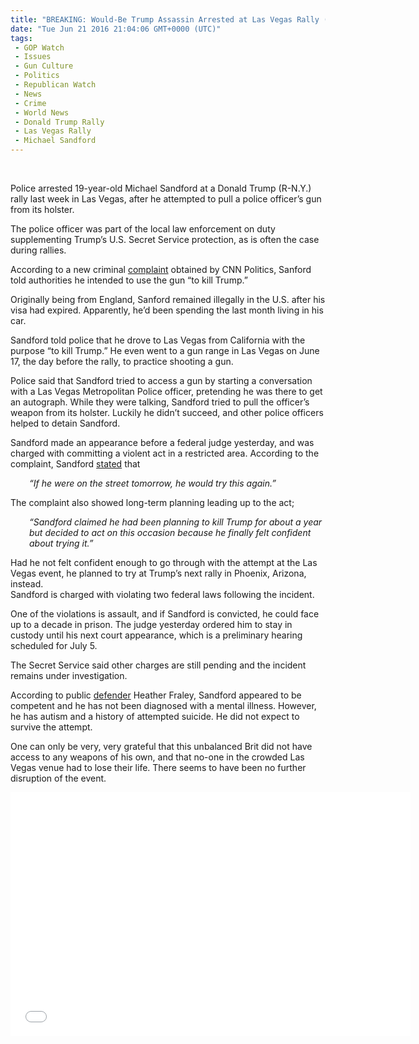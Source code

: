 ```yaml
---
title: "BREAKING: Would-Be Trump Assassin Arrested at Las Vegas Rally (Video)"
date: "Tue Jun 21 2016 21:04:06 GMT+0000 (UTC)"
tags: 
 - GOP Watch
 - Issues
 - Gun Culture
 - Politics
 - Republican Watch
 - News
 - Crime
 - World News
 - Donald Trump Rally
 - Las Vegas Rally
 - Michael Sandford
---
```

<p><!--OffDef--><br>
<!--Ads1--></p><p>Police arrested 19-year-old Michael Sandford at a Donald Trump (R-N.Y.) rally last week in Las Vegas, after he attempted to pull a police officer&#x2019;s gun from its holster.</p><p>The police officer was part of the local law enforcement on duty supplementing Trump&#x2019;s U.S. Secret Service protection, as is often the case during rallies.</p><p>According to a new criminal <a href="http://www.cnn.com/2016/06/19/politics/trump-rally-gun-police-officer/index.html" onclick="__gaTracker(&apos;send&apos;, &apos;event&apos;, &apos;outbound-article&apos;, &apos;http://www.cnn.com/2016/06/19/politics/trump-rally-gun-police-officer/index.html&apos;, &apos;complaint&apos;);">complaint</a>&#xA0;obtained by CNN Politics, Sanford told authorities he intended to use the gun &#x201C;to kill Trump.&#x201D;</p><p>Originally being from England, Sanford remained&#xA0;illegally in the U.S. after his visa had expired. Apparently, he&#x2019;d been spending the last month living in his car.</p><p>Sandford told police that he drove to Las Vegas from California with the purpose &#x201C;to kill Trump.&#x201D; He even went to a gun range in Las Vegas on June 17, the day before the rally, to practice shooting a gun.</p><p>Police said that Sandford tried to access a gun by starting a conversation with a Las Vegas Metropolitan Police officer, pretending he was there to get an autograph. While they were talking, Sandford tried to pull the officer&#x2019;s weapon from its holster. Luckily he didn&#x2019;t succeed, and other police officers helped to detain Sandford.</p><p>Sandford made an appearance before a federal judge yesterday, and was charged with committing a violent act in a restricted area. According to the complaint, Sandford <a href="http://www.cnn.com/2016/06/19/politics/trump-rally-gun-police-officer/index.html" onclick="__gaTracker(&apos;send&apos;, &apos;event&apos;, &apos;outbound-article&apos;, &apos;http://www.cnn.com/2016/06/19/politics/trump-rally-gun-police-officer/index.html&apos;, &apos;stated&apos;);">stated</a> that</p><p style="padding-left: 30px;"><em>&#x201C;If he were on the street tomorrow, he would try this again.&#x201D;</em></p><p>The complaint also showed long-term planning leading up to&#xA0;the act;</p><p style="padding-left: 30px;"><em>&#x201C;Sandford claimed he had been planning to kill Trump for about a year but decided to act on this occasion because he finally felt confident about trying it.&#x201D;</em></p><p>Had he not felt&#xA0;confident enough to go through with the attempt at the Las Vegas event, he planned to try at Trump&#x2019;s next rally in Phoenix, Arizona, instead.<br>
Sandford is charged with violating two federal laws following the incident.</p><p>One of the violations is assault, and if Sandford is convicted, he could face up to a decade in prison. The&#xA0;judge yesterday ordered him to stay in custody until his next court appearance, which is a preliminary hearing scheduled for July 5.</p><p><!--Ads2--></p><p>The Secret Service said other charges are still pending and the incident remains under investigation.</p><p>According to public <a href="http://www.independent.co.uk/news/world/americas/us-elections/donald-trump-assassination-attempt-las-vegas-us-election-2016-a7092321.html" onclick="__gaTracker(&apos;send&apos;, &apos;event&apos;, &apos;outbound-article&apos;, &apos;http://www.independent.co.uk/news/world/americas/us-elections/donald-trump-assassination-attempt-las-vegas-us-election-2016-a7092321.html&apos;, &apos;defender&apos;);">defender</a> Heather Fraley, Sandford appeared to be competent and he has not been diagnosed with a mental illness. However, he has autism and a history of attempted suicide. He did not expect to survive the attempt.</p><p>One can only be very, very grateful that this unbalanced Brit did not have access to any weapons of his own, and that no-one in the crowded Las Vegas venue had to lose their life. There seems to have been no further disruption of the event.</p><p><span class="embed-youtube" style="text-align:center; display: block;"><iframe class="youtube-player" type="text/html" width="640" height="390" src="//www.youtube.com/embed/HGt89aglU40?version=3&amp;rel=1&amp;fs=1&amp;autohide=2&amp;showsearch=0&amp;showinfo=1&amp;iv_load_policy=1&amp;wmode=transparent" allowfullscreen="true" style="border:0;"></iframe></span></p>
